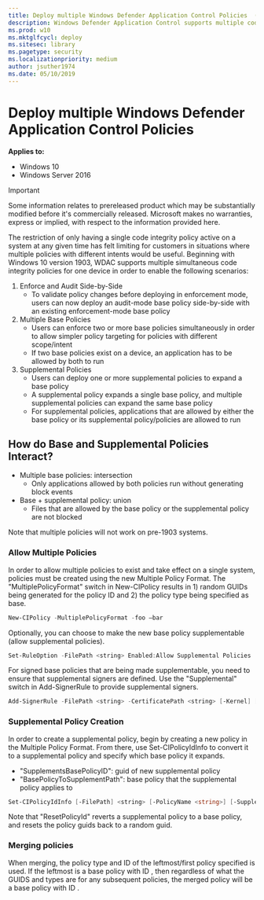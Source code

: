 ```yaml
---
title: Deploy multiple Windows Defender Application Control Policies  (Windows 10)
description: Windows Defender Application Control supports multiple code integrity policies for one device.
ms.prod: w10
ms.mktglfcycl: deploy
ms.sitesec: library
ms.pagetype: security
ms.localizationpriority: medium
author: jsuther1974
ms.date: 05/10/2019
---
```


# Deploy multiple Windows Defender Application Control Policies 

**Applies to:**

-   Windows 10
-   Windows Server 2016

>[!IMPORTANT]
>Some information relates to prereleased product which may be substantially modified before it's commercially released. Microsoft makes no warranties, express or implied, with respect to the information provided here.

The restriction of only having a single code integrity policy active on a system at any given time has felt limiting for customers in situations where multiple policies with different intents would be useful. Beginning with Windows 10 version 1903, WDAC supports multiple simultaneous code integrity policies for one device in order to enable the following scenarios:

1.	Enforce and Audit Side-by-Side
    - To validate policy changes before deploying in enforcement mode, users can now deploy an audit-mode base policy side-by-side with an existing enforcement-mode base policy
2.	Multiple Base Policies
    - Users can enforce two or more base policies simultaneously in order to allow simpler policy targeting for policies with different scope/intent
    - If two base policies exist on a device, an application has to be allowed by both to run
3.	Supplemental Policies
    - Users can deploy one or more supplemental policies to expand a base policy
    - A supplemental policy expands a single base policy, and multiple supplemental policies can expand the same base policy
    - For supplemental policies, applications that are allowed by either the base policy or its supplemental policy/policies are allowed to run

## How do Base and Supplemental Policies Interact?

- Multiple base policies: intersection
  - Only applications allowed by both policies run without generating block events
- Base + supplemental policy: union
  - Files that are allowed by the base policy or the supplemental policy are not blocked

Note that multiple policies will not work on pre-1903 systems.

### Allow Multiple Policies

In order to allow multiple policies to exist and take effect on a single system, policies must be created using the new Multiple Policy Format. The "MultiplePolicyFormat" switch in New-CIPolicy results in 1) random GUIDs being generated for the policy ID and 2) the policy type being specified as base.
```powershell
New-CIPolicy -MultiplePolicyFormat -foo –bar
```

Optionally, you can choose to make the new base policy supplementable (allow supplemental policies).
```powershell
Set-RuleOption -FilePath <string> Enabled:Allow Supplemental Policies
```

For signed base policies that are being made supplementable, you need to ensure that supplemental signers are defined. Use the "Supplemental" switch in Add-SignerRule to provide supplemental signers.
  ```powershell
  Add-SignerRule -FilePath <string> -CertificatePath <string> [-Kernel] [-User] [-Update] [-Supplemental] [-Deny]  [<CommonParameters>]
  ```

### Supplemental Policy Creation

In order to create a supplemental policy, begin by creating a new policy in the Multiple Policy Format. From there, use Set-CIPolicyIdInfo to convert it to a supplemental policy and specify which base policy it expands.
- "SupplementsBasePolicyID": guid of new supplemental policy
- "BasePolicyToSupplementPath": base policy that the supplemental policy applies to

```powershell
Set-CIPolicyIdInfo [-FilePath] <string> [-PolicyName <string>] [-SupplementsBasePolicyID <guid>] [-BasePolicyToSupplementPath <string>] [-ResetPolicyID] [-PolicyId <string>]  [<CommonParameters>]
```

Note that "ResetPolicyId" reverts a supplemental policy to a base policy, and resets the policy guids back to a random guid.

### Merging policies

When merging, the policy type and ID of the leftmost/first policy specified is used. If the leftmost is a base policy with ID <ID>, then regardless of what the GUIDS and types are for any subsequent policies, the merged policy will be a base policy with ID <ID>.

